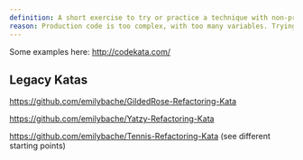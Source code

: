 ```yaml
---
definition: A short exercise to try or practice a technique with non-production code.
reason: Production code is too complex, with too many variables. Trying out an idea, you don't know if you're having trouble because the technique isn't working, or it's just a difficult part of your production code. Code katas allow you to do a familiar exercise with an unfamiliar technique.
---
```


Some examples here: http://codekata.com/

## Legacy Katas

https://github.com/emilybache/GildedRose-Refactoring-Kata

https://github.com/emilybache/Yatzy-Refactoring-Kata

https://github.com/emilybache/Tennis-Refactoring-Kata (see different starting points)